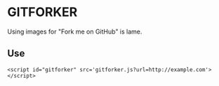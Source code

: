 # GITFORKER

Using images for "Fork me on GitHub" is lame.

## Use

    <script id="gitforker" src='gitforker.js?url=http://example.com'></script>

